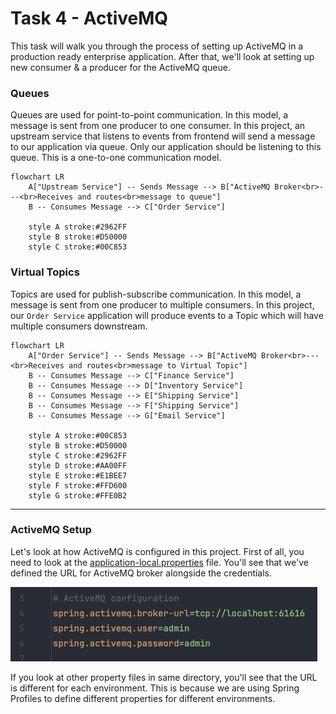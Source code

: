 # Task 4 - ActiveMQ

This task will walk you through the process of setting up ActiveMQ in a production ready enterprise application. After that,
we'll look at setting up new consumer & a producer for the ActiveMQ queue.


### **Queues**

Queues are used for point-to-point communication. In this model, a message is sent from one producer to one consumer. In this project,
an upstream service that listens to events from frontend will send a message to our application via queue. Only our application
should be listening to this queue. This is a one-to-one communication model.

```mermaid
flowchart LR
    A["Upstream Service"] -- Sends Message --> B["ActiveMQ Broker<br>---<br>Receives and routes<br>message to queue"]
    B -- Consumes Message --> C["Order Service"]
    
    style A stroke:#2962FF
    style B stroke:#D50000
    style C stroke:#00C853
```

### **Virtual Topics**

Topics are used for publish-subscribe communication. In this model, a message is sent from one producer to multiple consumers.
In this project, our `Order Service` application will produce events to a Topic which will have multiple consumers downstream.

```mermaid
flowchart LR
    A["Order Service"] -- Sends Message --> B["ActiveMQ Broker<br>---<br>Receives and routes<br>message to Virtual Topic"]
    B -- Consumes Message --> C["Finance Service"]
    B -- Consumes Message --> D["Inventory Service"]
    B -- Consumes Message --> E["Shipping Service"]
    B -- Consumes Message --> F["Shipping Service"]
    B -- Consumes Message --> G["Email Service"]

    style A stroke:#00C853
    style B stroke:#D50000
    style C stroke:#2962FF
    style D stroke:#AA00FF
    style E stroke:#E1BEE7
    style F stroke:#FFD600
    style G stroke:#FFE0B2
```

---

### **ActiveMQ Setup** 

Let's look at how ActiveMQ is configured in this project. First of all, you need to look at the [application-local.properties](../src/main/resources/application-local.properties) 
file. You'll see that we've defined the URL for ActiveMQ broker alongside the credentials. 

![img.png](resources/task4_activeMq_config_file.png)

If you look at other property files in same directory, you'll see that the URL is different for each environment. This is because we are using
Spring Profiles to define different properties for different environments.








